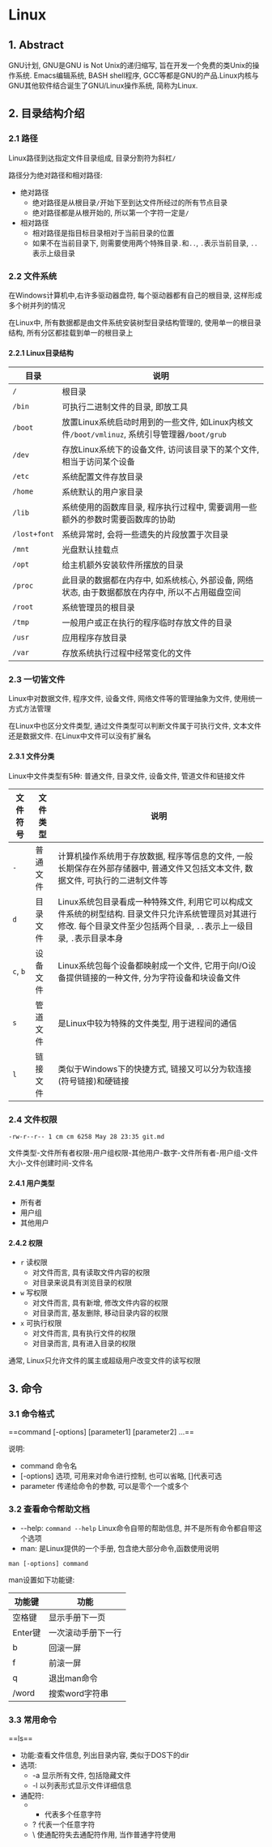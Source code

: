 # Linux

## 1. Abstract

GNU计划, GNU是GNU is Not Unix的递归缩写, 旨在开发一个免费的类Unix的操作系统. Emacs编辑系统, BASH shell程序, GCC等都是GNU的产品.Linux内核与GNU其他软件结合诞生了GNU/Linux操作系统, 简称为Linux.

## 2. 目录结构介绍

### 2.1 路径

Linux路径到达指定文件目录组成, 目录分割符为斜杠`/`

路径分为绝对路径和相对路径:

* 绝对路径
  * 绝对路径是从根目录`/`开始下至到达文件所经过的所有节点目录
  * 绝对路径都是从根开始的, 所以第一个字符一定是`/`
* 相对路径
  * 相对路径是指目标目录相对于当前目录的位置
  * 如果不在当前目录下, 则需要使用两个特殊目录`.`和`..`, `.`表示当前目录, `..`表示上级目录

### 2.2 文件系统

在Windows计算机中,右许多驱动器盘符, 每个驱动器都有自己的根目录, 这样形成多个树并列的情况

在Linux中, 所有数据都是由文件系统安装树型目录结构管理的, 使用单一的根目录结构, 所有分区都挂载到单一的根目录上

#### 2.2.1 Linux目录结构

目录|说明
-|-
`/`|根目录
`/bin`|可执行二进制文件的目录, 即放工具
`/boot`|放置Linux系统启动时用到的一些文件, 如Linux内核文件`/boot/vmlinuz`, 系统引导管理器`/boot/grub`
`/dev`|存放Linux系统下的设备文件, 访问该目录下的某个文件, 相当于访问某个设备
`/etc`|系统配置文件存放目录
`/home`|系统默认的用户家目录
`/lib`|系统使用的函数库目录, 程序执行过程中, 需要调用一些额外的参数时需要函数库的协助
`/lost+font`|系统异常时, 会将一些遗失的片段放置于次目录
`/mnt`|光盘默认挂载点
`/opt`|给主机额外安装软件所摆放的目录
`/proc`|此目录的数据都在内存中, 如系统核心, 外部设备, 网络状态, 由于数据都放在内存中, 所以不占用磁盘空间
`/root`|系统管理员的根目录
`/tmp`|一般用户或正在执行的程序临时存放文件的目录
`/usr`|应用程序存放目录
`/var`|存放系统执行过程中经常变化的文件

### 2.3 一切皆文件

Linux中对数据文件, 程序文件, 设备文件, 网络文件等的管理抽象为文件, 使用统一方式方法管理

在Linux中也区分文件类型, 通过文件类型可以判断文件属于可执行文件, 文本文件还是数据文件. 在Linux中文件可以没有扩展名

#### 2.3.1 文件分类

Linux中文件类型有5种: 普通文件, 目录文件, 设备文件, 管道文件和链接文件

文件符号|文件类型|说明
-|-|-
`-`|普通文件|计算机操作系统用于存放数据, 程序等信息的文件, 一般长期保存在外部存储器中, 普通文件又包括文本文件, 数据文件, 可执行的二进制文件等
`d`|目录文件|Linux系统包目录看成一种特殊文件, 利用它可以构成文件系统的树型结构. 目录文件只允许系统管理员对其进行修改. 每个目录文件至少包括两个目录, `..`表示上一级目录, `.`表示目录本身
`c`, `b`|设备文件|Linux系统包每个设备都映射成一个文件, 它用于向I/O设备提供链接的一种文件, 分为字符设备和块设备文件
`s`|管道文件|是Linux中较为特殊的文件类型, 用于进程间的通信
`l`|链接文件|类似于Windows下的快捷方式, 链接又可以分为软连接(符号链接)和硬链接

### 2.4 文件权限

`-rw-r--r-- 1 cm cm 6258 May 28 23:35 git.md`

文件类型-文件所有者权限-用户组权限-其他用户-数字-文件所有者-用户组-文件大小-文件创建时间-文件名

#### 2.4.1 用户类型

* 所有者
* 用户组
* 其他用户

#### 2.4.2 权限

* `r` 读权限
  * 对文件而言, 具有读取文件内容的权限
  * 对目录来说具有浏览目录的权限
* `w` 写权限
  * 对文件而言, 具有新增, 修改文件内容的权限
  * 对目录而言, 基友删除, 移动目录内容的权限
* `x` 可执行权限
  * 对文件而言, 具有执行文件的权限
  * 对目录而言, 具有进入目录的权限

通常, Linux只允许文件的属主或超级用户改变文件的读写权限

## 3. 命令

### 3.1 命令格式

==command [-options] [parameter1] [parameter2] ...==

说明:

* command 命令名
* [-options] 选项, 可用来对命令进行控制, 也可以省略, []代表可选
* parameter 传递给命令的参数, 可以是零个一个或多个

### 3.2 查看命令帮助文档

* --help: `command --help` Linux命令自带的帮助信息, 并不是所有命令都自带这个选项
* man: 是Linux提供的一个手册, 包含绝大部分命令,函数使用说明

`man [-options] command`

man设置如下功能键:

功能键|功能
-|-
空格键|显示手册下一页
Enter键|一次滚动手册下一行
b|回滚一屏
f|前滚一屏
q|退出man命令
/word|搜索word字符串

### 3.3 常用命令

==ls==

* 功能:查看文件信息, 列出目录内容, 类似于DOS下的dir
* 选项:
  * -a 显示所有文件, 包括隐藏文件
  * -l 以列表形式显示文件详细信息
* 通配符:
  * * 代表多个任意字符
  * ? 代表一个任意字符
  * \ 使通配符失去通配符作用, 当作普通字符使用

